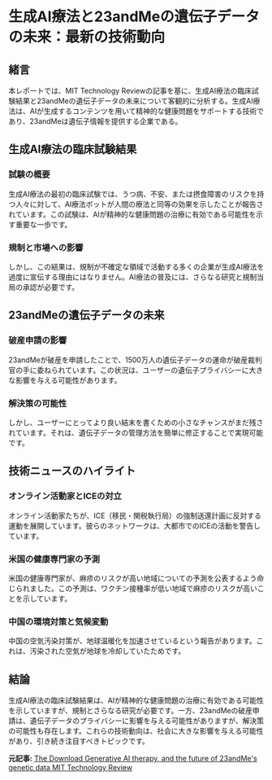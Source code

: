 # 生成AI療法と23andMeの遺伝子データの未来：最新の技術動向

## 緒言

本レポートでは、MIT Technology Reviewの記事を基に、生成AI療法の臨床試験結果と23andMeの遺伝子データの未来について客観的に分析する。生成AI療法は、AIが生成するコンテンツを用いて精神的な健康問題をサポートする技術であり、23andMeは遺伝子情報を提供する企業である。

## 生成AI療法の臨床試験結果

### 試験の概要

生成AI療法の最初の臨床試験では、うつ病、不安、または摂食障害のリスクを持つ人々に対して、AI療法ボットが人間の療法と同等の効果を示したことが報告されています。この試験は、AIが精神的な健康問題の治療に有効である可能性を示す重要な一歩です。

### 規制と市場への影響

しかし、この結果は、規制が不確定な領域で活動する多くの企業が生成AI療法を過度に宣伝する理由にはなりません。AI療法の普及には、さらなる研究と規制当局の承認が必要です。

## 23andMeの遺伝子データの未来

### 破産申請の影響

23andMeが破産を申請したことで、1500万人の遺伝子データの運命が破産裁判官の手に委ねられています。この状況は、ユーザーの遺伝子プライバシーに大きな影響を与える可能性があります。

### 解決策の可能性

しかし、ユーザーにとってより良い結末を書くための小さなチャンスがまだ残されています。それは、遺伝子データの管理方法を簡単に修正することで実現可能です。

## 技術ニュースのハイライト

### オンライン活動家とICEの対立

オンライン活動家たちが、ICE（移民・関税執行局）の強制送還計画に反対する運動を展開しています。彼らのネットワークは、大都市でのICEの活動を警告しています。

### 米国の健康専門家の予測

米国の健康専門家が、麻疹のリスクが高い地域についての予測を公表するよう命じられました。この予測は、ワクチン接種率が低い地域で麻疹のリスクが高いことを示しています。

### 中国の環境対策と気候変動

中国の空気汚染対策が、地球温暖化を加速させているという報告があります。これは、汚染された空気が地球を冷却していたためです。

## 結論

生成AI療法の臨床試験結果は、AIが精神的な健康問題の治療に有効である可能性を示していますが、規制とさらなる研究が必要です。一方、23andMeの破産申請は、遺伝子データのプライバシーに影響を与える可能性がありますが、解決策の可能性も存在します。これらの技術動向は、社会に大きな影響を与える可能性があり、引き続き注目すべきトピックです。

**元記事:** [The Download Generative AI therapy, and the future of 23andMe's genetic data MIT Technology Review](https://www.technologyreview.com/2025/03/31/1114041/the-download-generative-ai-therapy-and-the-future-of-23andmes-genetic-data/)